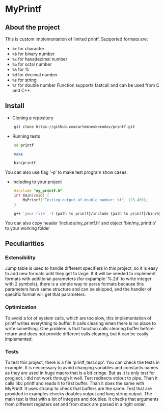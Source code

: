 # MyPrintf
## About the project
This is custom implementation of limited printf. Supported formats are:
- `%c` for character
- `%b` for binary number
- `%x` for hexadecimal number
- `%o` for octal number
- `%%` for %
- `%d` for decimal number
- `%s` for string
- `%f` for double number
Function supports fastcall and can be used from C and C++.
## Install
* Cloning a repository
```bash
    git clone https://github.com/artemneskorodov/printf.git
```
* Running tests
```bash
    cd printf
```
```bash
    make
```
```bash
    bin/printf
```
You can also use flag '-p' to make test program show cases.
* Including to your project
```cpp
    #include "my_printf.h"
    int main(void) {
        MyPrintf("Testing output of double number: %f", 123.456);
    }
```
```bash
    g++ 'your file' -I {path to printf}/include {path to printf}/bin/my_printf.o
```
You can also copy header 'include/my_printf.h' and object 'bin/my_printf.o' to your working folder
## Peculiarities
### Extensibility
Jump table is used to handle different specifiers in this project, so it is easy to add new formats until they get to large. If it will be needed to implement formats with additional parameters (for expample '%.2d' to write integer with 2 symbols), there is a simple way to parse formats because this parameters have same structure and can be skipped, and the handler of specific format will get that parameters.
### Optimization
To avoid a lot of system calls, which are too slow, this implementation of printf writes everything to buffer. It calls clearing when there is no place to write something. One problem is that function calls clearing buffer before return and does not provide different calls clearing, but it can be easily implemented.
### Tests
To test this project, there is a file 'printf_test.cpp'. You can check the tests in example. It is neccessary to avoid changing variables and constants names as they are used in huge macro that is a bit cringe. But as it is only test for progject, i did not work through it well.
Test redirects stdout to pipe. Than it calls libc printf and reads it to first buffer. Than it does the same with MyPrintf. It uses strcmp to check that buffers are the same.
Test that are provided in examples checks doubles output and long string output. The main test is that with a lot of integers and doubles. It checks that arguments from different registers set and from stack are parsed in a right order.
